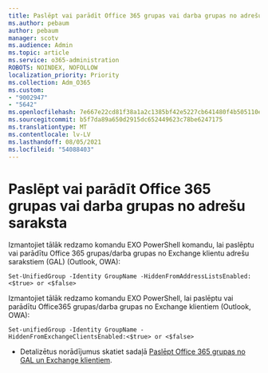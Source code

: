 ```yaml
---
title: Paslēpt vai parādīt Office 365 grupas vai darba grupas no adrešu saraksta
ms.author: pebaum
author: pebaum
manager: scotv
ms.audience: Admin
ms.topic: article
ms.service: o365-administration
ROBOTS: NOINDEX, NOFOLLOW
localization_priority: Priority
ms.collection: Adm_O365
ms.custom:
- "9002947"
- "5642"
ms.openlocfilehash: 7e667e22cd81f38a1a2c1385bf42e5227cb641480f4b505110ee7349a13f13a1
ms.sourcegitcommit: b5f7da89a650d2915dc652449623c78be6247175
ms.translationtype: MT
ms.contentlocale: lv-LV
ms.lasthandoff: 08/05/2021
ms.locfileid: "54088403"
---
```

# <a name="hide-or-un-hide-office-365-groups-or-teams-from-address-list"></a>Paslēpt vai parādīt Office 365 grupas vai darba grupas no adrešu saraksta

Izmantojiet tālāk redzamo komandu EXO PowerShell komandu, lai paslēptu vai parādītu Office 365 grupas/darba grupas no Exchange klientu adrešu sarakstiem (GAL) (Outlook, OWA):

`
    Set-UnifiedGroup -Identity GroupName -HiddenFromAddressListsEnabled:<$true> or <$false>
`

Izmantojiet tālāk redzamo komandu EXO PowerShell, lai paslēptu vai parādītu Office365 grupas/darba grupas no Exchange klientiem (Outlook, OWA):

`
    Set-unifiedGroup -Identity GroupName -HiddenFromExchangeClientsEnabled:<$true> or <$false>
`

- Detalizētus norādījumus skatiet sadaļā [Paslēpt Office 365 grupas no GAL un Exchange klientiem](https://docs.microsoft.com/schooldatasync/hide-office-365-groups-from-the-gal).
